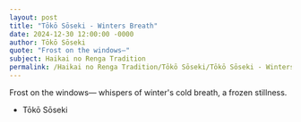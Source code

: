 ```yaml
---
layout: post
title: "Tōkō Sōseki - Winters Breath"
date: 2024-12-30 12:00:00 -0000
author: Tōkō Sōseki
quote: "Frost on the windows—"
subject: Haikai no Renga Tradition
permalink: /Haikai no Renga Tradition/Tōkō Sōseki/Tōkō Sōseki - Winters Breath
---
```


Frost on the windows—
whispers of winter's cold breath,
a frozen stillness.

- Tōkō Sōseki
